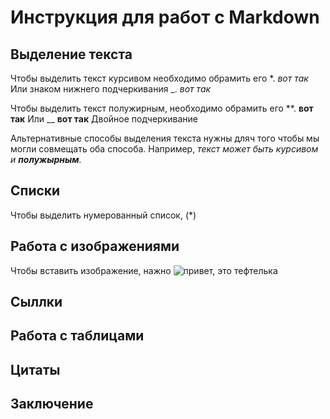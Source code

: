 # Инструкция для работ с Markdown

## Выделение текста

Чтобы выделить текст курсивом необходимо обрамить его *.
*вот так*
Или знаком нижнего подчеркивания _. _вот так_


Чтобы выделить текст полужирным, необходимо обрамить его **. **вот так**
Или __ __вот так__ Двойное подчеркивание

Альтернативные способы выделения текста нужны дляч того чтобы мы могли совмещать оба способа. Например, _текст может быть курсивом и **полужырным**._

## Списки

Чтобы выделить нумерованный список, (*)

## Работа с изображениями

Чтобы вставить изображение, нажно
![привет, это тефтелька ](kat.jpg)


## Сыллки

## Работа с таблицами

## Цитаты

## Заключение